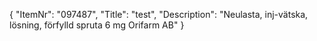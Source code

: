 {
  "ItemNr": "097487",
  "Title": "test",
  "Description": "Neulasta, inj-vätska, lösning, förfylld spruta 6 mg Orifarm AB"
}